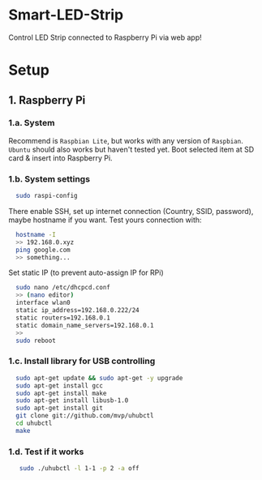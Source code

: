 # Smart-LED-Strip
Control LED Strip connected to Raspberry Pi via web app!

# Setup

## 1. Raspberry Pi

### 1.a. System

Recommend is `Raspbian Lite`, but works with any version of `Raspbian`. `Ubuntu` should also works but haven't tested yet. Boot selected item at SD card & insert into Raspberry Pi. 

### 1.b. System settings

```bash
  sudo raspi-config
```
There enable SSH, set up internet connection (Country, SSID, password), maybe hostname if you want.
Test yours connection with:
```bash
  hostname -I
  >> 192.168.0.xyz
  ping google.com
  >> something...
```
Set static IP (to prevent auto-assign IP for RPi)
```bash
  sudo nano /etc/dhcpcd.conf
  >> (nano editor)
  interface wlan0
  static ip_address=192.168.0.222/24
  static routers=192.168.0.1
  static domain_name_servers=192.168.0.1
  >>
  sudo reboot
```
### 1.c. Install library for USB controlling
```bash
  sudo apt-get update && sudo apt-get -y upgrade
  sudo apt-get install gcc
  sudo apt-get install make
  sudo apt-get install libusb-1.0
  sudo apt-get install git
  git clone git://github.com/mvp/uhubctl
  cd uhubctl
  make
```
### 1.d. Test if it works
```bash
   sudo ./uhubctl -l 1-1 -p 2 -a off
```
